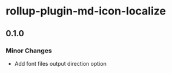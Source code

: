 # rollup-plugin-md-icon-localize

## 0.1.0

### Minor Changes

- Add font files output direction option
